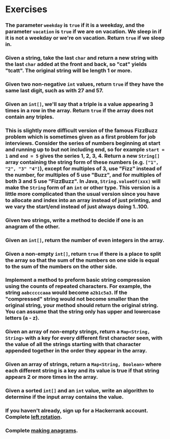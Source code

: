 # Exercises

### The parameter `weekday` is `true` if it is a weekday, and the parameter `vacation` is `true` if we are on vacation. We sleep in if it is not a weekday or we're on vacation. Return `true` if we sleep in.

### Given a string, take the last `char` and return a new string with the last `char` added at the front and back, so "cat" yields "tcatt". The original string will be length 1 or more.

### Given two non-negative `int` values, return `true` if they have the same last digit, such as with 27 and 57. 

### Given an `int[]`, we'll say that a triple is a value appearing 3 times in a row in the array. Return `true` if the array does not contain any triples.

### This is slightly more difficult version of the famous FizzBuzz problem which is sometimes given as a first problem for job interviews. Consider the series of numbers beginning at start and running up to but not including end, so for example `start = 1` and `end = 5` gives the series 1, 2, 3, 4. Return a new `String[]` array containing the string form of these numbers (e.g. `["1", "2", "3" "4"]`), except for multiples of 3, use "Fizz" instead of the number, for multiples of 5 use "Buzz", and for multiples of both 3 and 5 use "FizzBuzz". In Java, `String.valueOf(xxx)` will make the `String` form of an `int` or other type. This version is a little more complicated than the usual version since you have to allocate and index into an array instead of just printing, and we vary the start/end instead of just always doing 1..100.

### Given two strings, write a method to decide if one is an anagram of the other.

### Given an `int[]`, return the number of even integers in the array. 

### Given a non-empty `int[]`, return `true` if there is a place to split the array so that the sum of the numbers on one side is equal to the sum of the numbers on the other side.

### Implement a method to preform basic string compression using the counts of repeated characters. For example, the string `aabcccccaaa` would become `a2b1c5a3`. If the "compressed" string would not become smaller than the original string, your method should return the original string. You can assume that the string only has upper and lowercase letters (a - z).

### Given an array of non-empty strings, return a `Map<String, String>` with a key for every different first character seen, with the value of all the strings starting with that character appended together in the order they appear in the array.

### Given an array of strings, return a `Map<String, Boolean>` where each different string is a key and its value is true if that string appears 2 or more times in the array.

### Given a sorted `int[]` and an `int` value, write an algorithm to determine if the input array contains the value.

### If you haven't already, sign up for a Hackerrank account. Complete [left rotation](https://www.hackerrank.com/challenges/ctci-array-left-rotation).

### Complete [making anagrams](https://www.hackerrank.com/challenges/ctci-making-anagrams).
